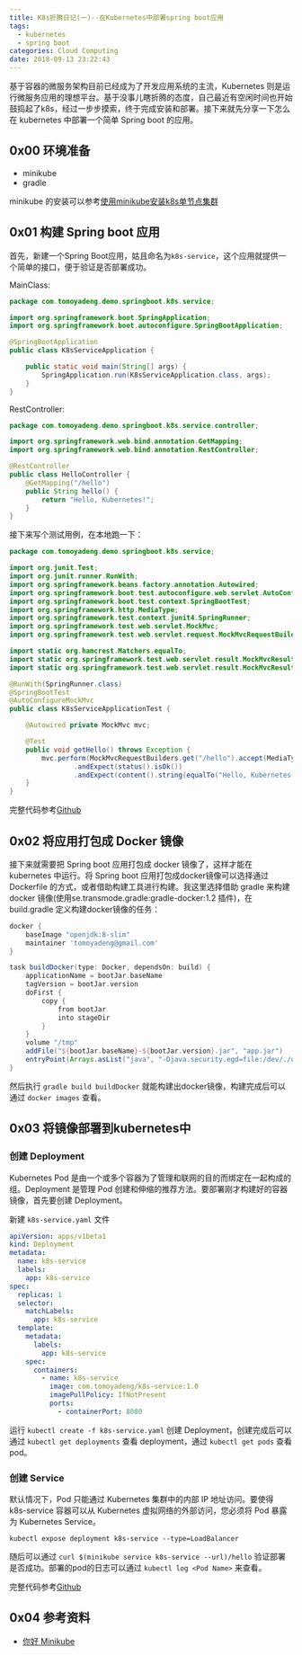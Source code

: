 ```yaml
---
title: K8s折腾日记(一)--在Kubernetes中部署spring boot应用
tags:
  - kubernetes
  - spring boot
categories: Cloud Computing
date: 2018-09-13 23:22:43
---
```



基于容器的微服务架构目前已经成为了开发应用系统的主流，Kubernetes 则是运行微服务应用的理想平台。基于没事儿瞎折腾的态度，自己最近有空闲时间也开始鼓捣起了k8s，经过一步步摸索，终于完成安装和部署。接下来就先分享一下怎么在 kubernetes 中部署一个简单 Spring boot 的应用。

## 0x00 环境准备

+ minikube
+ gradle

minikube 的安装可以参考[使用minikube安装k8s单节点集群](https://yq.aliyun.com/articles/574255)

## 0x01 构建 Spring boot 应用

首先，新建一个Spring Boot应用，姑且命名为`k8s-service`，这个应用就提供一个简单的接口，便于验证是否部署成功。

MainClass:

```java
package com.tomoyadeng.demo.springboot.k8s.service;

import org.springframework.boot.SpringApplication;
import org.springframework.boot.autoconfigure.SpringBootApplication;

@SpringBootApplication
public class K8sServiceApplication {

    public static void main(String[] args) {
        SpringApplication.run(K8sServiceApplication.class, args);
    }
}
```

<!-- more -->

RestController:

```java
package com.tomoyadeng.demo.springboot.k8s.service.controller;

import org.springframework.web.bind.annotation.GetMapping;
import org.springframework.web.bind.annotation.RestController;

@RestController
public class HelloController {
    @GetMapping("/hello")
    public String hello() {
        return "Hello, Kubernetes!";
    }
}
```

接下来写个测试用例，在本地跑一下：

```java
package com.tomoyadeng.demo.springboot.k8s.service;

import org.junit.Test;
import org.junit.runner.RunWith;
import org.springframework.beans.factory.annotation.Autowired;
import org.springframework.boot.test.autoconfigure.web.servlet.AutoConfigureMockMvc;
import org.springframework.boot.test.context.SpringBootTest;
import org.springframework.http.MediaType;
import org.springframework.test.context.junit4.SpringRunner;
import org.springframework.test.web.servlet.MockMvc;
import org.springframework.test.web.servlet.request.MockMvcRequestBuilders;

import static org.hamcrest.Matchers.equalTo;
import static org.springframework.test.web.servlet.result.MockMvcResultMatchers.content;
import static org.springframework.test.web.servlet.result.MockMvcResultMatchers.status;

@RunWith(SpringRunner.class)
@SpringBootTest
@AutoConfigureMockMvc
public class K8sServiceApplicationTest {

    @Autowired private MockMvc mvc;

    @Test
    public void getHello() throws Exception {
        mvc.perform(MockMvcRequestBuilders.get("/hello").accept(MediaType.APPLICATION_JSON))
                .andExpect(status().isOk())
                .andExpect(content().string(equalTo("Hello, Kubernetes!")));
    }
}
```

完整代码参考[Github](https://github.com/tomoyadeng/demo-springboot-k8s)

## 0x02 将应用打包成 Docker 镜像

接下来就需要把 Spring boot 应用打包成 docker 镜像了，这样才能在 kubernetes 中运行。将 Spring boot 应用打包成docker镜像可以选择通过 Dockerfile 的方式，或者借助构建工具进行构建。我这里选择借助 gradle 来构建 docker 镜像(使用se.transmode.gradle:gradle-docker:1.2 插件)，在 build.gradle 定义构建docker镜像的任务：

```groovy
docker {
    baseImage "openjdk:8-slim"
    maintainer 'tomoyadeng@gmail.com'
}

task buildDocker(type: Docker, dependsOn: build) {
    applicationName = bootJar.baseName
    tagVersion = bootJar.version
    doFirst {
        copy {
            from bootJar
            into stageDir
        }
    }
    volume "/tmp"
    addFile("${bootJar.baseName}-${bootJar.version}.jar", "app.jar")
    entryPoint(Arrays.asList("java", "-Djava.security.egd=file:/dev/./urandom", "-Dspring.profiles.active=docker", "-jar", "/app.jar"))
}
```

然后执行 `gradle build buildDocker` 就能构建出docker镜像，构建完成后可以通过 `docker images` 查看。

## 0x03 将镜像部署到kubernetes中

### 创建 Deployment

Kubernetes Pod 是由一个或多个容器为了管理和联网的目的而绑定在一起构成的组。Deployment 是管理 Pod 创建和伸缩的推荐方法。要部署刚才构建好的容器镜像，首先要创建 Deployment。

新建 `k8s-service.yaml` 文件

```yaml
apiVersion: apps/v1beta1
kind: Deployment
metadata:
  name: k8s-service
  labels:
    app: k8s-service
spec:
  replicas: 1
  selector:
    matchLabels:
      app: k8s-service
  template:
    metadata:
      labels:
        app: k8s-service
    spec:
      containers:
        - name: k8s-service
          image: com.tomoyadeng/k8s-service:1.0
          imagePullPolicy: IfNotPresent
          ports:
            - containerPort: 8080
```

运行 `kubectl create -f k8s-service.yaml` 创建 Deployment，创建完成后可以通过 `kubectl get deployments` 查看 deployment，通过 `kubectl get pods` 查看 pod。

### 创建 Service

默认情况下，Pod 只能通过 Kubernetes 集群中的内部 IP 地址访问。要使得 k8s-service 容器可以从 Kubernetes 虚拟网络的外部访问，您必须将 Pod 暴露为 Kubernetes Service。

```console
kubectl expose deployment k8s-service --type=LoadBalancer
```

随后可以通过 `curl $(minikube service k8s-service --url)/hello` 验证部署是否成功。部署的pod的日志可以通过 `kubectl log <Pod Name>` 来查看。

完整代码参考[Github](https://github.com/tomoyadeng/demo-springboot-k8s)

## 0x04 参考资料

+ [你好 Minikube](https://k8smeetup.github.io/docs/tutorials/stateless-application/hello-minikube/)
